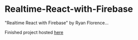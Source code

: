 # Realtime-React-with-Firebase

"Realtime React with Firebase" by Ryan Florence...

Finished project hosted [here](https://chat-app-7b154.firebaseapp.com/)

